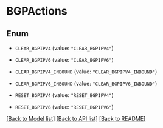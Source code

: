 # BGPActions

## Enum


* `CLEAR_BGPIPV4` (value: `"CLEAR_BGPIPV4"`)

* `CLEAR_BGPIPV6` (value: `"CLEAR_BGPIPV6"`)

* `CLEAR_BGPIPV4_INBOUND` (value: `"CLEAR_BGPIPV4_INBOUND"`)

* `CLEAR_BGPIPV6_INBOUND` (value: `"CLEAR_BGPIPV6_INBOUND"`)

* `RESET_BGPIPV4` (value: `"RESET_BGPIPV4"`)

* `RESET_BGPIPV6` (value: `"RESET_BGPIPV6"`)


[[Back to Model list]](../README.md#documentation-for-models) [[Back to API list]](../README.md#documentation-for-api-endpoints) [[Back to README]](../README.md)



